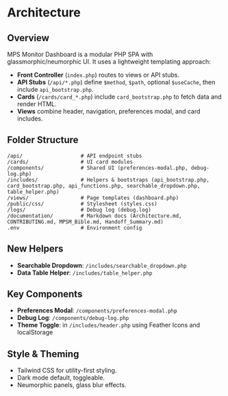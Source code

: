 # Architecture

## Overview
MPS Monitor Dashboard is a modular PHP SPA with glassmorphic/neumorphic UI. It uses a lightweight templating approach:

- **Front Controller** (`index.php`) routes to views or API stubs.
- **API Stubs** (`/api/*.php`) define `$method`, `$path`, optional `$useCache`, then include `api_bootstrap.php`.
- **Cards** (`/cards/card_*.php`) include `card_bootstrap.php` to fetch data and render HTML.
- **Views** combine header, navigation, preferences modal, and card includes.

## Folder Structure
```
/api/                   # API endpoint stubs
/cards/                 # UI card modules
/components/            # Shared UI (preferences-modal.php, debug-log.php)
/includes/              # Helpers & bootstraps (api_bootstrap.php, card_bootstrap.php, api_functions.php, searchable_dropdown.php, table_helper.php)
/views/                 # Page templates (dashboard.php)
/public/css/            # Stylesheet (styles.css)
/logs/                  # Debug log (debug.log)
/documentation/         # Markdown docs (Architecture.md, CONTRIBUTING.md, MPSM_Bible.md, Handoff_Summary.md)
.env                    # Environment config
```

## New Helpers
- **Searchable Dropdown**: `/includes/searchable_dropdown.php`
- **Data Table Helper**: `/includes/table_helper.php`

## Key Components
- **Preferences Modal**: `/components/preferences-modal.php`
- **Debug Log**: `/components/debug-log.php`
- **Theme Toggle**: in `/includes/header.php` using Feather Icons and localStorage

## Style & Theming
- Tailwind CSS for utility-first styling.
- Dark mode default, toggleable.
- Neumorphic panels, glass blur effects.


